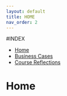```yaml
---
layout: default
title: HOME
nav_order: 2
---
```


#INDEX
- [Home](home.md)
- [Business Cases](business_cases.md)
- [Course Reflections](course_reflections.md)

# Home

